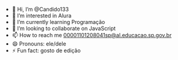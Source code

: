 - 👋 Hi, I’m @Candido133
- 👀 I’m interested in Alura
- 🌱 I’m currently learning Programação
- 💞️ I’m looking to collaborate on JavaScript
- 📫 How to reach me 00001101208041sp@al.educacao.sp.gov.br
- 😄 Pronouns: ele/dele
- ⚡ Fun fact: gosto de edição

<!---
Candido133/Candido133 is a ✨ special ✨ repository because its `README.md` (this file) appears on your GitHub profile.
You can click the Preview link to take a look at your changes.
--->
